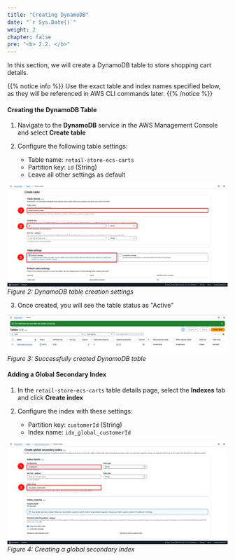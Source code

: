 ```yaml
---
title: "Creating DynamoDB"
date: "`r Sys.Date()`"
weight: 2
chapter: false
pre: "<b> 2.2. </b>"
---
```


In this section, we will create a DynamoDB table to store shopping cart details.

{{% notice info %}}
Use the exact table and index names specified below, as they will be referenced in AWS CLI commands later.
{{% /notice %}}

#### Creating the DynamoDB Table

1. Navigate to the **DynamoDB** service in the AWS Management Console and select **Create table**

2. Configure the following table settings:
   * Table name: `retail-store-ecs-carts`
   * Partition key: `id` (String)
   * Leave all other settings as default

![alt text](image.png)
*Figure 2: DynamoDB table creation settings*

3. Once created, you will see the table status as "Active"

![alt text](image-1.png)
*Figure 3: Successfully created DynamoDB table*

#### Adding a Global Secondary Index

1. In the `retail-store-ecs-carts` table details page, select the **Indexes** tab and click **Create index**

2. Configure the index with these settings:
   * Partition key: `customerId` (String)
   * Index name: `idx_global_customerId`

![alt text](image-2.png)
*Figure 4: Creating a global secondary index*